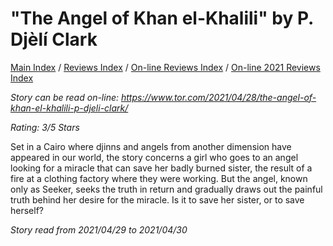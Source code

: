 # "The Angel of Khan el-Khalili" by P. Djèlí Clark

[Main Index](../../../README.md) / [Reviews Index](../../README.md) / [On-line Reviews Index](../README.md) / [On-line 2021 Reviews Index](README.md)

*Story can be read on-line: <https://www.tor.com/2021/04/28/the-angel-of-khan-el-khalili-p-djeli-clark/>*

*Rating: 3/5 Stars*

Set in a Cairo where djinns and angels from another dimension have appeared in our world, the story concerns a girl who goes to an angel looking for a miracle that can save her badly burned sister, the result of a fire at a clothing factory where they were working. But the angel, known only as Seeker, seeks the truth in return and gradually draws out the painful truth behind her desire for the miracle. Is it to save her sister, or to save herself?

*Story read from 2021/04/29 to 2021/04/30*
